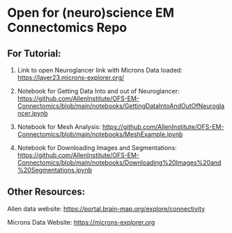 
<h1>Open for (neuro)science EM Connectomics Repo </h1>


<h2>For Tutorial:</h2>

1. Link to open Neuroglancer link with Microns Data loaded: https://layer23.microns-explorer.org/

2. Notebook for Getting Data Into and out of Neuroglancer: https://github.com/AllenInstitute/OFS-EM-Connectomics/blob/main/notebooks/GettingDataIntoAndOutOfNeuroglancer.ipynb

3. Notebook for Mesh Analysis: https://github.com/AllenInstitute/OFS-EM-Connectomics/blob/main/notebooks/MeshExample.ipynb

4. Notebook for Downloading Images and Segmentations: https://github.com/AllenInstitute/OFS-EM-Connectomics/blob/main/notebooks/Downloading%20Images%20and%20Segmentations.ipynb


<h2>Other Resources:</h2>

Allen data website:  https://portal.brain-map.org/explore/connectivity

Microns Data Website:         https://microns-explorer.org